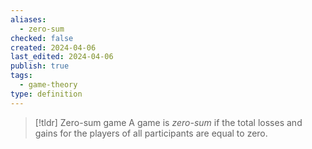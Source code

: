 ```yaml
---
aliases:
  - zero-sum
checked: false
created: 2024-04-06
last_edited: 2024-04-06
publish: true
tags:
  - game-theory
type: definition
---
```

>[!tldr] Zero-sum game
>A game is *zero-sum* if the total losses and gains for the players of all participants are equal to zero.

